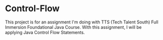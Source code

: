 # Control-Flow
This project is for an assignment I'm doing with TTS (Tech Talent South) Full Immersion Foundational Java Course. With this assignment, I will be applying Java Control Flow Statements.
